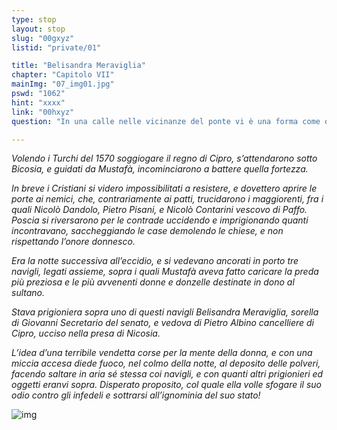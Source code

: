 ```yaml
---
type: stop
layout: stop
slug: "00gxyz"
listid: "private/01"

title: "Belisandra Meraviglia"
chapter: "Capitolo VII"
mainImg: "07_img01.jpg"
pswd: "1062"
hint: "xxxx"
link: "00hxyz"
question: "In una calle nelle vicinanze del ponte vi è una forma come quella in figura. Sopra quale numero campeggia?"

---
```

*Volendo i Turchi del 1570 soggiogare il regno di Cipro, s’attendarono sotto Bicosia, e guidati da Mustafà, incominciarono a battere quella fortezza.*

*In breve i Cristiani si videro impossibilitati a resistere, e dovettero aprire le porte ai nemici, che, contrariamente ai patti, trucidarono i maggiorenti, fra i quali Nicolò Dandolo, Pietro Pisani, e Nicolò Contarini vescovo di Paffo. Poscia si riversarono per le contrade uccidendo e imprigionando quanti incontravano, saccheggiando le case demolendo le chiese, e non rispettando l’onore donnesco.*

*Era la notte successiva all’eccidio, e si vedevano ancorati in porto tre navigli, legati assieme, sopra i quali Mustafà aveva fatto caricare la preda più preziosa e le più avvenenti donne e donzelle destinate in dono al sultano.*

*Stava prigioniera sopra uno di questi navigli Belisandra Meraviglia, sorella di Giovanni Secretario del senato, e vedova di Pietro Albino cancelliere di Cipro, ucciso nella presa di Nicosia.*

*L’idea d’una terribile vendetta corse per la mente della donna, e con una miccia accesa diede fuoco, nel colmo della notte, al deposito delle polveri, facendo saltare in aria sé stessa coi navigli, e con quanti altri prigionieri ed oggetti eranvi sopra. Disperato proposito, col quale ella volle sfogare il suo odio contro gli infedeli e sottrarsi all’ignominia del suo stato!*

![img](../07_img02.jpg)

